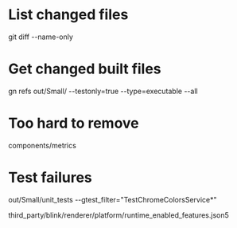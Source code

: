 
# List changed files

git diff --name-only

# Get changed built files

gn refs out/Small/ --testonly=true --type=executable --all <file>


# Too hard to remove

components/metrics


# Test failures

out/Small/unit_tests --gtest_filter="TestChromeColorsService*"


third_party/blink/renderer/platform/runtime_enabled_features.json5
